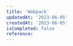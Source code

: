 ```yaml
---
title: 'Webpack'
updatedAt: '2023-06-05'
createdAt: '2023-06-05'
isCompleted: false
reference:
---
```

